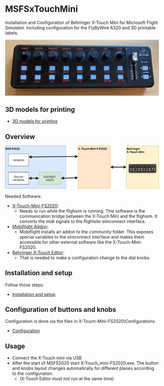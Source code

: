 # MSFSxTouchMini
Installation and Configuration of Behringer X-Touch Mini for Microsoft Flight Simulator. Including configuration for the FlyByWire A320 and 3D printable labels.

![Picture xTouch](Pics/xTouchPlate.jpg)

## 3D models for printing
* [3D models for printing](3dmodels/README.md)

## Overview
![Picture Overview](Pics/overview.png)

Needed Software:
* [X-Touch-Mini-FS2020](https://github.com/maartentamboer/X-Touch-Mini-FS2020): 
  * Needs to run while the flighsim is running. This software is the communication bridge between the X-Touch Mini and the flighsim. It converts the midi signals to the flightsim simconnect interface.
* [Mobiflight Addon](https://www.mobiflight.com):
  * Mobiflight installs an addon to the community folder. This exposes special variables to the simconnect interface and makes them accessible for other external software like the X-Touch-Mini-FS2020.
* [Behringer X-Touch Editor](https://www.behringer.com/product.html?modelCode=P0B3M):
  * That is needed to make a configuration change to the dial knobs.

## Installation and setup
Follow those steps:
* [Installation and setup](installation/README.md)


## Configuration of buttons and knobs

Configuration is done via the files in X-Touch-Mini-FS2020\Configurations

* [Configuration](Configurations/README.md)

## Usage

* Connect the X-Touch mini via USB
* After the start of MSFS2020 start X-Touch_mini-FS2020.exe. The button and knobs layout changes automatically for different planes according to the configuration.
   * (X-Touch Editor must not run at the same time)  




